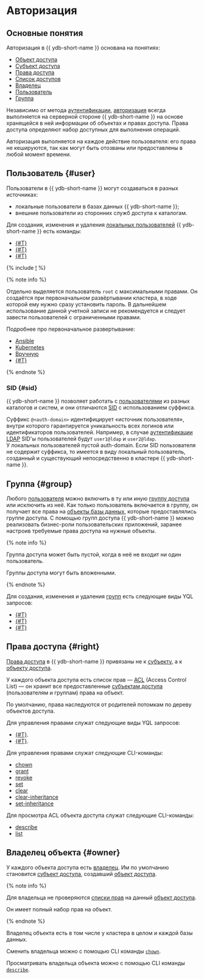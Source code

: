 # Авторизация

## Основные понятия

Авторизация в {{ ydb-short-name }} основана на понятиях:

* [Объект доступа](../concepts/glossary.md#access-object)
* [Субъект доступа](../concepts/glossary.md#access-subject)
* [Права доступа](../concepts/glossary.md#access-right)
* [Список доступов](../concepts/glossary.md#access-acl)
* [Владелец](../concepts/glossary.md#access-owner)
* [Пользователь](../concepts/glossary.md#access-user)
* [Группа](../concepts/glossary.md#access-group)

Независимо от метода [аутентификации](https://ru.wikipedia.org/wiki/Аутентификация), [авторизация](https://ru.wikipedia.org/wiki/Авторизация) всегда выполняется на серверной стороне {{ ydb-short-name }} на основе хранящейся в ней информации об объектах и правах доступа. Права доступа определяют набор доступных для выполнения операций.

Авторизация выполняется на каждое действие пользователя: его права не кешируются, так как могут быть отозваны или предоставлены в любой момент времени.

## Пользователь {#user}

Пользователи в {{ ydb-short-name }} могут создаваться в разных источниках:

- локальные пользователи в базах данных {{ ydb-short-name }};
- внешние пользователи из сторонних служб доступа к каталогам.

Для создания, изменения и удаления [локальных пользователей](../concepts/glossary.md#access-user) {{ ydb-short-name }} есть команды:

* [{#T}](../yql/reference/syntax/create-user.md)
* [{#T}](../yql/reference/syntax/alter-user.md)
* [{#T}](../yql/reference/syntax/drop-user.md)

{% include [!](../_includes/do-not-create-users-in-ldap.md) %}

{% note info %}

Отдельно выделяется пользователь `root` с максимальными правами. Он создаётся при первоначальном развёртывании кластера, в ходе которой ему нужно сразу установить пароль. В дальнейшем использование данной учетной записи не рекомендуется и следует завести пользователей с ограниченными правами.

Подробнее про первоначальное развертывание:

* [Ansible](../devops/ansible/initial-deployment.md)
* [Kubernetes](../devops/kubernetes/initial-deployment.md)
* [Вручную](../devops/manual/initial-deployment.md)
* [{#T}](./builtin-security.md)

{% endnote %}

### SID {#sid}

{{ ydb-short-name }} позволяет работать с [пользователями](../concepts/glossary.md#access-user) из разных каталогов и систем, и они отличаются [SID](../concepts/glossary.md#access-sid) с использованием суффикса.

Суффикс `@<auth-domain>` идентифицирует «источник пользователя», внутри которого гарантируется уникальность всех логинов или идентификаторов пользователей. Например, в случае [аутентификации LDAP](authentication.md#ldap-auth-provider) SID'ы пользователей будут `user1@ldap` и `user2@ldap`.<br/>
У локальных пользователей пустой auth-domain. Если SID пользователя не содержит суффикса, то имеется в виду локальный пользователь, созданный и существующий непосредственно в кластере {{ ydb-short-name }}.

## Группа {#group}

Любого [пользователя](../concepts/glossary.md#access-user) можно включить в ту или иную [группу доступа](../concepts/glossary.md#access-group) или исключить из неё. Как только пользователь включается в группу, он получает все права на [объекты базы данных](../concepts/glossary.md#access-object), которые предоставлялись группе доступа.
С помощью групп доступа {{ ydb-short-name }} можно реализовать бизнес-роли пользовательских приложений, заранее настроив требуемые права доступа на нужные объекты.

{% note info %}

Группа доступа может быть пустой, когда в неё не входит ни один пользователь.

Группы доступа могут быть вложенными.

{% endnote %}

Для создания, изменения и удаления [групп](../concepts/glossary.md#access-group) есть следующие виды YQL запросов:

* [{#T}](../yql/reference/syntax/create-group.md)
* [{#T}](../yql/reference/syntax/alter-group.md)
* [{#T}](../yql/reference/syntax/drop-group.md)

## Права доступа {#right}

[Права доступа](../concepts/glossary.md#access-right) в {{ ydb-short-name }} привязаны не к [субъекту](../concepts/glossary.md#access-subject), а к [объекту доступа](../concepts/glossary.md#access-object).

У каждого объекта доступа есть список прав — [ACL](../concepts/glossary.md#access-acl) (Access Control List) — он хранит все предоставленные [субъектам доступа](../concepts/glossary.md#subject) (пользователям и группам) права на объект.

По умолчанию, права наследуются от родителей потомкам по дереву объектов доступа.

Для управления правами служат следующие виды YQL запросов:

* [{#T}](../yql/reference/syntax/grant.md).
* [{#T}](../yql/reference/syntax/revoke.md).

Для управления правами служат следующие CLI-команды:

* [chown](../reference/ydb-cli/commands/scheme-permissions.md#chown)
* [grant](../reference/ydb-cli/commands/scheme-permissions.md#grant-revoke)
* [revoke](../reference/ydb-cli/commands/scheme-permissions.md#grant-revoke)
* [set](../reference/ydb-cli/commands/scheme-permissions.md#set)
* [clear](../reference/ydb-cli/commands/scheme-permissions.md#clear)
* [clear-inheritance](../reference/ydb-cli/commands/scheme-permissions.md#clear-inheritance)
* [set-inheritance](../reference/ydb-cli/commands/scheme-permissions.md#set-inheritance)

Для просмотра ACL объекта доступа служат следующие CLI-команды:

* [describe](../reference/ydb-cli/commands/scheme-describe.md)
* [list](../reference/ydb-cli/commands/scheme-permissions.md#list)

## Владелец объекта {#owner}

У каждого объекта доступа есть [владелец](../concepts/glossary.md#access-owner). Им по умолчанию становится [субъект доступа](../concepts/glossary.md#access-subject), создавший [объект доступа](../concepts/glossary.md#access-object).

{% note info %}

Для владельца не проверяются [списки прав](../concepts/glossary.md#access-control-list) на данный [объект доступа](../concepts/glossary.md#access-object).

Он имеет полный набор прав на объект.

{% endnote %}

Владелец объекта есть в том числе у кластера в целом и каждой базы данных.

Сменить владельца можно с помощью CLI команды [`chown`](../reference/ydb-cli/commands/scheme-permissions.md#chown).

Просматривать владельца объекта можно с помощью CLI команды [`describe`](../reference/ydb-cli/commands/scheme-describe.md).
